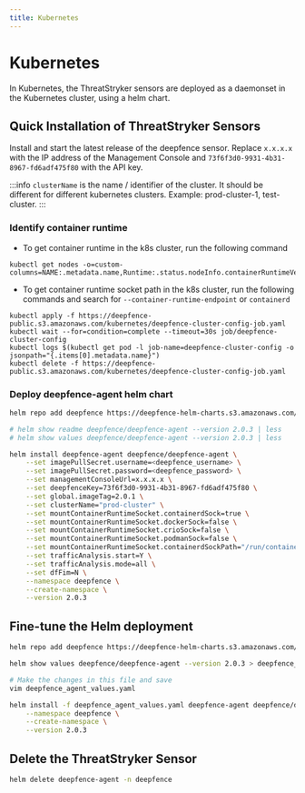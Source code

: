 ```yaml
---
title: Kubernetes
---
```


# Kubernetes

In Kubernetes, the ThreatStryker sensors are deployed as a daemonset in the Kubernetes cluster, using a helm chart.

## Quick Installation of ThreatStryker Sensors

Install and start the latest release of the deepfence sensor.  Replace `x.x.x.x` with the IP address of the Management Console and `73f6f3d0-9931-4b31-8967-fd6adf475f80` with the API key.

:::info
`clusterName` is the name / identifier of the cluster. It should be different for different kubernetes clusters. Example: prod-cluster-1, test-cluster.
:::

### Identify container runtime
- To get container runtime in the k8s cluster, run the following command 
```shell
kubectl get nodes -o=custom-columns=NAME:.metadata.name,Runtime:.status.nodeInfo.containerRuntimeVersion
```
- To get container runtime socket path in the k8s cluster, run the following commands and search for `--container-runtime-endpoint` or `containerd`
```shell
kubectl apply -f https://deepfence-public.s3.amazonaws.com/kubernetes/deepfence-cluster-config-job.yaml
kubectl wait --for=condition=complete --timeout=30s job/deepfence-cluster-config
kubectl logs $(kubectl get pod -l job-name=deepfence-cluster-config -o jsonpath="{.items[0].metadata.name}")
kubectl delete -f https://deepfence-public.s3.amazonaws.com/kubernetes/deepfence-cluster-config-job.yaml
```

### Deploy deepfence-agent helm chart
```bash
helm repo add deepfence https://deepfence-helm-charts.s3.amazonaws.com/enterprise

# helm show readme deepfence/deepfence-agent --version 2.0.3 | less
# helm show values deepfence/deepfence-agent --version 2.0.3 | less

helm install deepfence-agent deepfence/deepfence-agent \
    --set imagePullSecret.username=<deepfence_username> \
    --set imagePullSecret.password=<deepfence_password> \
    --set managementConsoleUrl=x.x.x.x \
    --set deepfenceKey=73f6f3d0-9931-4b31-8967-fd6adf475f80 \
    --set global.imageTag=2.0.1 \
    --set clusterName="prod-cluster" \
    --set mountContainerRuntimeSocket.containerdSock=true \
    --set mountContainerRuntimeSocket.dockerSock=false \
    --set mountContainerRuntimeSocket.crioSock=false \
    --set mountContainerRuntimeSocket.podmanSock=false \
    --set mountContainerRuntimeSocket.containerdSockPath="/run/containerd/containerd.sock" \
    --set trafficAnalysis.start=Y \
    --set trafficAnalysis.mode=all \
    --set dfFim=N \
    --namespace deepfence \
    --create-namespace \
    --version 2.0.3
```

## Fine-tune the Helm deployment

```bash
helm repo add deepfence https://deepfence-helm-charts.s3.amazonaws.com/enterprise

helm show values deepfence/deepfence-agent --version 2.0.3 > deepfence_agent_values.yaml

# Make the changes in this file and save
vim deepfence_agent_values.yaml

helm install -f deepfence_agent_values.yaml deepfence-agent deepfence/deepfence-agent \
    --namespace deepfence \
    --create-namespace \
    --version 2.0.3
```

## Delete the ThreatStryker Sensor

```bash
helm delete deepfence-agent -n deepfence
```